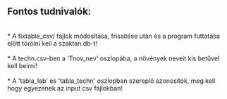 ## Fontos tudnivalók:
<br/>
 * A fixtable_csv/ fájlok módosítása, frissítése után és a program futtatása előtt törölni kell a szaktan.db-t!<br/><br/>
 * A techn.csv-ben a 'Tnov_nev' oszlopába, a növények neveit kis betűvel kell beírni!<br/><br/>
 * A 'tabla_lab' és 'tabla_techn' oszlopban szereplő azonosítók, meg kell hogy egyezenek az input csv fájlokban!<br/><br/>